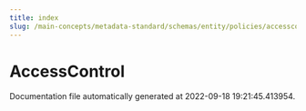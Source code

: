 ```yaml
---
title: index
slug: /main-concepts/metadata-standard/schemas/entity/policies/accesscontrol
---
```


# AccessControl

Documentation file automatically generated at 2022-09-18 19:21:45.413954.
